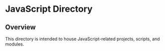 # JavaScript Directory

## Overview

This directory is intended to house JavaScript-related projects, scripts, and modules. 